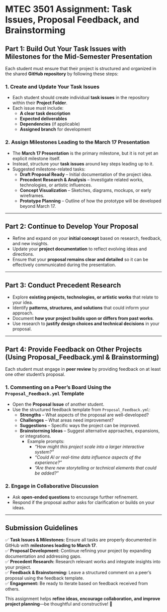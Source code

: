# MTEC 3501 Assignment: Task Issues, Proposal Feedback, and Brainstorming  

## **Part 1: Build Out Your Task Issues with Milestones for the Mid-Semester Presentation**  
Each student must ensure that their project is structured and organized in the shared **GitHub repository** by following these steps:  

### **1. Create and Update Your Task Issues**  
- Each student should create individual **task issues** in the repository within their **Project Folder**.  
- Each issue must include:  
  - **A clear task description**  
  - **Expected deliverables**  
  - **Dependencies** (if applicable)  
  - **Assigned branch** for development  

### **2. Assign Milestones Leading to the March 17 Presentation**  
- The **March 17 Presentation** is the primary milestone, but it is not yet an explicit milestone itself.  
- Instead, structure your **task issues** around key steps leading up to it.  
- Suggested milestone-related tasks:
  - **Draft Proposal Ready** – Initial documentation of the project idea.
  - **Precedent Research & Analysis** – Investigate related works, technologies, or artistic influences.
  - **Concept Visualization** – Sketches, diagrams, mockups, or early wireframes.
  - **Prototype Planning** – Outline of how the prototype will be developed beyond March 17.  

---

## **Part 2: Continue to Develop Your Proposal**  
- Refine and expand on your **initial concept** based on research, feedback, and new insights.  
- Update your **project documentation** to reflect evolving ideas and directions.  
- Ensure that your **proposal remains clear and detailed** so it can be effectively communicated during the presentation.  

---

## **Part 3: Conduct Precedent Research**  
- Explore **existing projects, technologies, or artistic works** that relate to your idea.  
- Identify **patterns, structures, and solutions** that could inform your approach.  
- Document **how your project builds upon or differs from past works**.  
- Use research to **justify design choices and technical decisions** in your proposal.  

---

## **Part 4: Provide Feedback on Other Projects (Using Proposal_Feedback.yml & Brainstorming)**  
Each student must engage in **peer review** by providing feedback on at least one other student’s proposal.  

### **1. Commenting on a Peer’s Board Using the `Proposal_Feedback.yml` Template**  
- Open the **Proposal Issue** of another student.  
- Use the structured feedback template from `Proposal_Feedback.yml`:  
  - **Strengths** – What aspects of the proposal are well-developed?  
  - **Challenges** – What areas need improvement?  
  - **Suggestions** – Specific ways the project can be improved.  
  - **Brainstorming Ideas** – Suggest alternative approaches, expansions, or integrations.  
    - Example prompts:  
      - *“How might this project scale into a larger interactive system?”*  
      - *“Could AI or real-time data influence aspects of the experience?”*  
      - *“Are there new storytelling or technical elements that could be added?”*  

### **2. Engage in Collaborative Discussion**  
- Ask **open-ended questions** to encourage further refinement.  
- Respond if the proposal author asks for clarification or builds on your ideas.  

---

## **Submission Guidelines**  
✅ **Task Issues & Milestones:** Ensure all tasks are properly documented in GitHub with **milestones leading to March 17**.  
✅ **Proposal Development:** Continue refining your project by expanding documentation and addressing gaps.  
✅ **Precedent Research:** Research relevant works and integrate insights into your project.  
✅ **Feedback & Brainstorming:** Leave a structured comment on a peer’s proposal using the feedback template.  
✅ **Engagement:** Be ready to iterate based on feedback received from others.  

This assignment helps **refine ideas, encourage collaboration, and improve project planning**—be thoughtful and constructive! 🚀  
